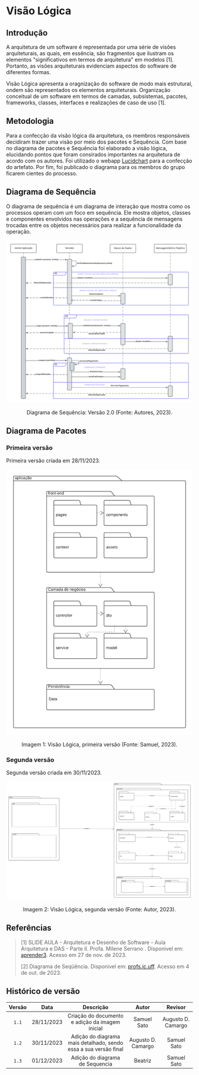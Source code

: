 # Visão Lógica

## Introdução

A arquitetura de um software é representada por uma série de visões arquiteturais, as quais, em essência, são fragmentos que ilustram os elementos "significativos em termos de arquitetura" em modelos [1]. Portanto, as visões arquiteturais evidenciam aspectos do software de diferentes formas.

Visão Lógica apresenta a oragnização do software de modo mais estrutural, ondem são representados os elementos arquiteturais. Organização conceitual de um software em termos de camadas, subsistemas, pacotes, frameworks, classes, interfaces e realizações de caso de uso [1].

## Metodologia

Para a confecção da visão lógica da arquitetura, os membros responsáveis decidiram trazer uma visão por meio dos pacotes e Sequência. Com base no diagrama de pacotes e Sequência foi elaborado a visão lógica, elucidando pontos que foram consirados importantes na arquitetura de acordo com os autores. Foi utilizado o webapp [Lucidchart](https://www.lucidchart.com/pages/) para a confecção do artefato. Por fim, foi publicado o diagrama para os membros do grupo ficarem cientes do processo.

## Diagrama de Sequência

O diagrama de sequência é um diagrama de interação que mostra como os processos operam com um foco em sequência. Ele mostra objetos, classes e componentes envolvidos nas operações e a sequência de mensagens trocadas entre os objetos necessários para realizar a funcionalidade da operação.

![Diagrama de Sequência](Diag_De_Sequencia_V2.0.png)
<center>
<p> Diagrama de Sequência: Versão 2.0 (Fonte: Autores, 2023).</a></p> 
</center>

## Diagrama de Pacotes

### Primeira versão

Primeira versão criada em 28/11/2023.

<center>
    <img src="visao_logica_v1.png"/>
    <p> Imagem 1: Visão Lógica, primeira versão (Fonte: Samuel, 2023).</p> 
</center>

### Segunda versão

Segunda versão criada em 30/11/2023.

<center>
    <img src="visao_logica_v2.png"/>
    <p> Imagem 2: Visão Lógica, segunda versão (Fonte: Autor, 2023).</p> 
</center>


## Referências

> [1] SLIDE AULA - Arquitetura e Desenho de Software - Aula Arquitetura e DAS - Parte II. Profa. Milene Serrano . Disponivel em: [aprender3](https://aprender3.unb.br/pluginfile.php/2649469/mod_label/intro/Arquitetura%20e%20Desenho%20de%20Software%20-%20Aula%20Arquitetura%20e%20DAS%20-%20Parte%20II%20-%20Profa.%20Milene.pdf). Acesso em 27 de nov. de 2023.
>
> [2] Diagrama de Seqüência. Disponivel em: [profs.ic.uff](http://profs.ic.uff.br/~viviane.silva/es1/util/aula8.pdf). Acesso em 4 de out. de 2023.


## Histórico de versão

| Versão |    Data    |                Descrição                 |     Autor     |    Revisor    |
| :----: | :--------: | :--------------------------------------: | :-----------: | :-----------: |
| `1.1`  | 28/11/2023 |Criação do documento e adição da imagem inicial |   Samuel Sato  |    Augusto D. Camargo   |
|`1.2`|30/11/2023|Adição do diagrama mais detalhado, sendo essa a sua versão final|Augusto D. Camargo| Samuel Sato|
|`1.3`|01/12/2023|Adição do diagrama de Sequencia|Beatriz| Samuel Sato|

